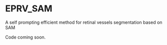 # EPRV_SAM
A self prompting efficient method for retinal vessels segmentation based on SAM

Code coming soon.
